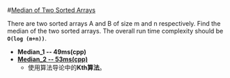 #[Median of Two Sorted Arrays](https://oj.leetcode.com/problems/median-of-two-sorted-arrays/)

There are two sorted arrays A and B of size m and n respectively. Find the median of the two sorted arrays. The overall run time complexity should be **`O(log (m+n))`**.
- **Median_1 -- 49ms(cpp)**
- [**Median_2 -- 53ms(cpp)**](https://oj.leetcode.com/discuss/9265/share-my-simple-o-log-m-n-solution-for-your-reference)
    - 使用算法导论中的**Kth算法**。

